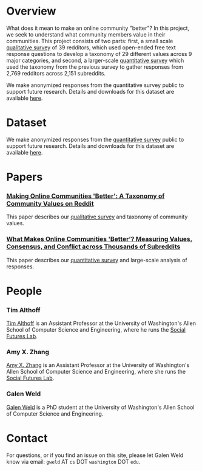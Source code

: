 # Overview

What does it mean to make an online community "better"? In this project, we seek to understand what community members value in their communities. This project consists of two parts: first, a small scale [qualitative survey](qual_survey.md) of 39 redditors, which used open-ended free text response questions to develop a taxonomy of 29 different values across 9 major categories, and second, a larger-scale [quantitative survey](quant_survey.md) which used the taxonomy from the previous survey to gather responses from 2,769 redditors across 2,151 subreddits.

We make anonymized responses from the quantitative survey public to support future research. Details and downloads for this dataset are available [here](quant_survey.md).

# Dataset

We make anonymized responses from the [quantitative survey](quant_survey.md) public to support future research. Details and downloads for this dataset are available [here](quant_survey.md).

# Papers

### [Making Online Communities 'Better': A Taxonomy of Community Values on Reddit](https://arxiv.org/pdf/2109.05152.pdf)

This paper describes our [qualitative survey](qual_survey.md) and taxonomy of community values.

### [What Makes Online Communities 'Better’? Measuring Values, Consensus, and Conflict across Thousands of Subreddits](https://link_todo)

This paper describes our [quantitative survey](quant_survey.md) and large-scale analysis of responses.

# People

### Tim Althoff

[Tim Althoff](http://timalthoff.de/) is an Assistant Professor at the University of Washington's Allen School of Computer Science and Engineering, where he runs the [Social Futures Lab](http://bdata.uw.edu/).

### Amy X. Zhang

[Amy X. Zhang](https://homes.cs.washington.edu/~axz/) is an Assistant Professor at the University of Washington's Allen School of Computer Science and Engineering, where she runs the [Social Futures Lab](https://social.cs.washington.edu/).

### Galen Weld

[Galen Weld](https://galenweld.com/) is a PhD student at the University of Washington's Allen School of Computer Science and Engineering.

# Contact

For questions, or if you find an issue on this site, please let Galen Weld know via email: `gweld` AT `cs` DOT `washington` DOT `edu`.